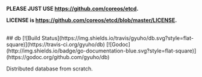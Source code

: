 
**PLEASE JUST USE https://github.com/coreos/etcd.**

**LICENSE is https://github.com/coreos/etcd/blob/master/LICENSE.**

<br>
## db [![Build Status](https://img.shields.io/travis/gyuho/db.svg?style=flat-square)](https://travis-ci.org/gyuho/db) [![Godoc](http://img.shields.io/badge/go-documentation-blue.svg?style=flat-square)](https://godoc.org/github.com/gyuho/db)

Distributed database from scratch.
